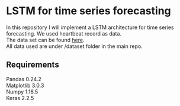 # LSTM for time series forecasting

In this repository I will implement a LSTM architecture for time series forecasting. We used heartbeat record as data.
<br/>
The data set can be found [here](http://www.timeseriesclassification.com/description.php?Dataset=ECG5000).
<br/>
All data used are under /dataset folder in the main repo.

## Requirements

Pandas 0.24.2
<br/>
Matplotlib 3.0.3
<br/>
Numpy 1.16.5
<br/>
Keras 2.2.5
<br/>
